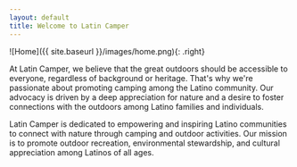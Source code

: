 ```yaml
---
layout: default
title: Welcome to Latin Camper
---
```


![Home]({{ site.baseurl }}/images/home.png){: .right}

At Latin Camper, we believe that the great outdoors should be accessible to everyone, regardless of background or heritage. That's why we're passionate about promoting camping among the Latino community. Our advocacy is driven by a deep appreciation for nature and a desire to foster connections with the outdoors among Latino families and individuals.

Latin Camper is dedicated to empowering and inspiring Latino communities to connect with nature through camping and outdoor activities. Our mission is to promote outdoor recreation, environmental stewardship, and cultural appreciation among Latinos of all ages.

